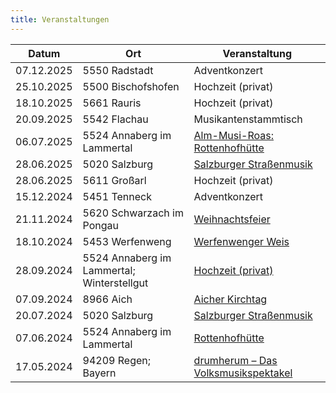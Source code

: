 ```yaml
---
title: Veranstaltungen
---
```


<table class="table">
    <thead>
        <th>Datum</th>
        <th>Ort</th>
        <th>Veranstaltung</th>
    </thead>
    <tbody>
            <tr>
            <td>07.12.2025</td>
            <td>5550 Radstadt</td>
                            <td>Adventkonzert</td>
                    </tr>
            <tr>
            <td>25.10.2025</td>
            <td>5500 Bischofshofen</td>
                            <td>Hochzeit (privat)</td>
                    </tr>
            <tr>
            <td>18.10.2025</td>
            <td>5661 Rauris</td>
                            <td>Hochzeit (privat)</td>
                    </tr>
            <tr>
            <td>20.09.2025</td>
            <td>5542 Flachau</td>
                            <td>Musikantenstammtisch</td>
                    </tr>
            <tr>
            <td>06.07.2025</td>
            <td>5524 Annaberg im Lammertal</td>
                            <td><a href="https://www.dachstein.at/de/aktuelles/events/alm-musi-roas">Alm-Musi-Roas: Rottenhofhütte</a></td>
                    </tr>
            <tr>
            <td>28.06.2025</td>
            <td>5020 Salzburg</td>
                            <td><a href="https://www.salzburgervolksliedwerk.at/termine/detail?tx_calendarize_calendar%5Baction%5D=detail&tx_calendarize_calendar%5Bcontroller%5D=Calendar&tx_calendarize_calendar%5Bindex%5D=103822&cHash=3b0ade89f12374e9bdde86e47b10ff89">Salzburger Straßenmusik</a></td>
                    </tr>
            <tr>
            <td>28.06.2025</td>
            <td>5611 Großarl</td>
                            <td>Hochzeit (privat)</td>
                    </tr>
            <tr>
            <td>15.12.2024</td>
            <td>5451 Tenneck</td>
                            <td>Adventkonzert</td>
                    </tr>
            <tr>
            <td>21.11.2024</td>
            <td>5620 Schwarzach im Pongau</td>
                            <td><a href="https://www.gde-schwarzach.salzburg.at/Seniorenzentrum_Schwarzach">Weihnachtsfeier</a></td>
                    </tr>
            <tr>
            <td>18.10.2024</td>
            <td>5453 Werfenweng</td>
                            <td><a href="https://www.salzburgerland.com/de/werfenweng/veranstaltungen/SBG/ff809fc9-ee1b-4036-82a1-35f154d0332f/werfenwenger-herbst-weis">Werfenwenger Weis</a></td>
                    </tr>
            <tr>
            <td>28.09.2024</td>
            <td>5524 Annaberg im Lammertal; Winterstellgut</td>
                            <td><a href="https://www.tauroa.at/de/winterstellgut/">Hochzeit (privat)</a></td>
                    </tr>
            <tr>
            <td>07.09.2024</td>
            <td>8966 Aich</td>
                            <td><a href="https://www.aicher-herbst-kultur.at/Aicher_Kirtag/">Aicher Kirchtag</a></td>
                    </tr>
            <tr>
            <td>20.07.2024</td>
            <td>5020 Salzburg</td>
                            <td><a href="https://www.salzburgervolksliedwerk.at/fileadmin/user_upload/volksliedwerk/user_upload/Folder_Salzburger_Strassenmusik_2024_web.pdf">Salzburger Straßenmusik</a></td>
                    </tr>
            <tr>
            <td>07.06.2024</td>
            <td>5524 Annaberg im Lammertal</td>
                            <td><a href="https://www.rottenhofhuette.at/">Rottenhofhütte</a></td>
                    </tr>
            <tr>
            <td>17.05.2024</td>
            <td>94209 Regen; Bayern</td>
                            <td><a href="https://www.drumherum.com/teilnehmer/musikanten/teilnehmer-2024-98.html?gruppe=0226">drumherum – Das Volksmusikspektakel</a></td>
                    </tr>
        </tbody>
</table>

